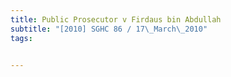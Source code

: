 ```yaml
---
title: Public Prosecutor v Firdaus bin Abdullah 
subtitle: "[2010] SGHC 86 / 17\_March\_2010"
tags:


---
```


